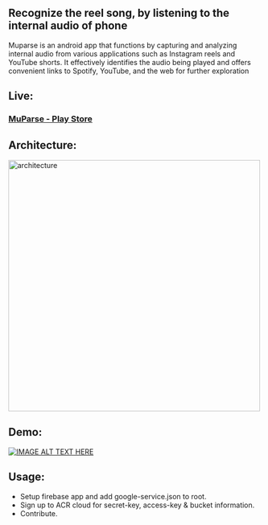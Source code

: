 ## Recognize the reel song, by listening to the internal audio of phone

Muparse is an android app that functions by capturing and analyzing internal audio from various applications such as Instagram reels and YouTube shorts. It effectively identifies the audio being played and offers convenient links to Spotify, YouTube, and the web for further exploration

## Live:

### [MuParse - Play Store](https://play.google.com/store/apps/details?id=com.sandeep.music_recognizer_app&hl=en&gl=IN)

## Architecture:

<img width="500" src="https://github.com/mssandeepkamath/muparse-android/assets/90695071/d3c4feb4-2586-4a4d-b521-6810f61659b3" align="center" alt="architecture"  border="0">

## Demo:

[![IMAGE ALT TEXT HERE](https://img.youtube.com/vi/nNGeyQrl9QY/0.jpg)](https://www.youtube.com/watch?v=nNGeyQrl9QY)

## Usage:

* Setup firebase app and add google-service.json to root.
* Sign up to ACR cloud for secret-key, access-key & bucket information.
* Contribute.







